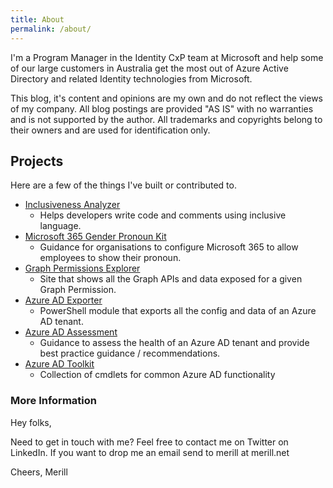 ```yaml
---
title: About
permalink: /about/
---
```


I'm a Program Manager in the Identity CxP team at Microsoft and help some of our large customers in Australia get the most out of Azure Active Directory and related Identity technologies from Microsoft.

This blog, it's content and opinions are my own and do not reflect the views of my company. All blog postings are provided "AS IS" with no warranties and is not supported by the author. All trademarks and copyrights belong to their owners and are used for identification only.

## Projects
Here are a few of the things I've built or contributed to.

* [Inclusiveness Analyzer](https://github.com/merill/InclusivenessAnalyzer)
  * Helps developers write code and comments using inclusive language.
* [Microsoft 365 Gender Pronoun Kit](https://github.com/merill/m365-gender-pronoun-kit)
  * Guidance for organisations to configure Microsoft 365 to allow employees to show their pronoun.
* [Graph Permissions Explorer](https://graphpermissions.merill.net)
  * Site that shows all the Graph APIs and data exposed for a given Graph Permission.
* [Azure AD Exporter](https://github.com/microsoft/azureadexporter)
  * PowerShell module that exports all the config and data of an Azure AD tenant.
* [Azure AD Assessment](https://github.com/AzureAD/AzureADAssessment/wiki)
  * Guidance to assess the health of an Azure AD tenant and provide best practice guidance / recommendations.
* [Azure AD Toolkit](http://github.com/microsoft/azureadtoolkit)
  * Collection of cmdlets for common Azure AD functionality

### More Information

Hey folks,

Need to get in touch with me? Feel free to contact me on Twitter on LinkedIn. If you want to drop me an email send to merill at merill.net

Cheers,
Merill
